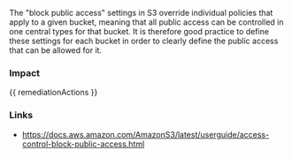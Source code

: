 
The "block public access" settings in S3 override individual policies that apply to a given bucket, meaning that all public access can be controlled in one central types for that bucket. It is therefore good practice to define these settings for each bucket in order to clearly define the public access that can be allowed for it.


### Impact
<!-- Add Impact here -->

<!-- DO NOT CHANGE -->
{{ remediationActions }}

### Links
- https://docs.aws.amazon.com/AmazonS3/latest/userguide/access-control-block-public-access.html


